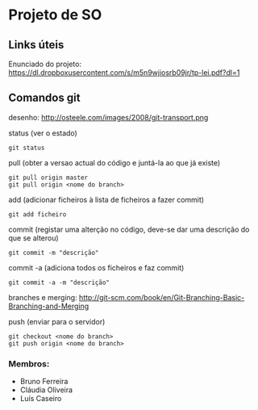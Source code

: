# Projeto de SO

## Links úteis
Enunciado do projeto: https://dl.dropboxusercontent.com/s/m5n9wjiosrb09jr/tp-lei.pdf?dl=1

## Comandos git
desenho: http://osteele.com/images/2008/git-transport.png

status (ver o estado)

    git status

pull (obter a versao actual do código e juntá-la ao que já existe)

    git pull origin master
    git pull origin <nome do branch>

add (adicionar ficheiros à lista de ficheiros a fazer commit)

    git add ficheiro
    
commit (registar uma alterção no código, deve-se dar uma descrição do que se alterou)

    git commit -m "descrição"
    
commit -a (adiciona todos os ficheiros e faz commit)

    git commit -a -m "descrição"
    
branches e merging: http://git-scm.com/book/en/Git-Branching-Basic-Branching-and-Merging

push (enviar para o servidor)

    git checkout <nome do branch>
    git push origin <nome do branch>

### Membros:
* Bruno Ferreira
* Cláudia Oliveira
* Luís Caseiro